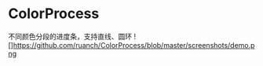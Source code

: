 # ColorProcess
不同颜色分段的进度条，支持直线、圆环 
![]https://github.com/ruanch/ColorProcess/blob/master/screenshots/demo.png
